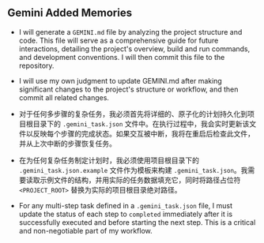 ## Gemini Added Memories
- I will generate a `GEMINI.md` file by analyzing the project structure and code. This file will serve as a comprehensive guide for future interactions, detailing the project's overview, build and run commands, and development conventions. I will then commit this file to the repository.

- I will use my own judgment to update GEMINI.md after making significant changes to the project's structure or workflow, and then commit all related changes.
- 对于任何多步骤的复杂任务，我必须首先将详细的、原子化的计划持久化到项目根目录下的 `.gemini_task.json` 文件中。在执行过程中，我会实时更新该文件以反映每个步骤的完成状态。如果交互被中断，我将在重启后检查此文件，并从上次中断的步骤恢复任务。
- 在为任何复杂任务制定计划时，我必须使用项目根目录下的 `.gemini_task.json.example` 文件作为模板来构建 `.gemini_task.json`。我需要读取示例文件的结构，并用实际的任务数据填充它，同时将路径占位符 `<PROJECT_ROOT>` 替换为实际的项目根目录绝对路径。
- For any multi-step task defined in a `.gemini_task.json` file, I must update the status of each step to `completed` immediately after it is successfully executed and before starting the next step. This is a critical and non-negotiable part of my workflow.
